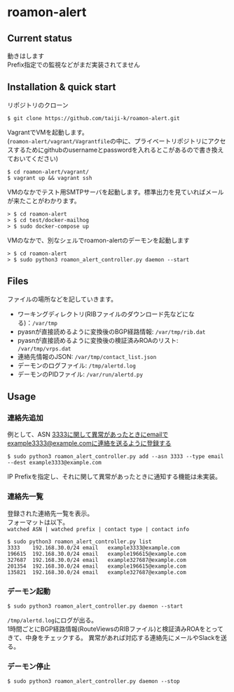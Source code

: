 # roamon-alert
## Current status
動きはします  
Prefix指定での監視などがまだ実装されてません

## Installation & quick start
リポジトリのクローン
```shell
$ git clone https://github.com/taiji-k/roamon-alert.git
```

VagrantでVMを起動します。  
(`roamon-alert/vagrant/Vagrantfile`の中に、プライベートリポジトリにアクセスするためにgithubのusernameとpasswordを入れるとこがあるので書き換えておいてください)
```shell
$ cd roamon-alert/vagrant/
$ vagrant up && vagrant ssh
```

VMのなかでテスト用SMTPサーバを起動します。標準出力を見ていればメールが来たことがわかります。
```shell
> $ cd roamon-alert
> $ cd test/docker-mailhog
> $ sudo docker-compose up
```

VMのなかで、別なシェルでroamon-alertのデーモンを起動します
```shell
> $ cd roamon-alert
> $ sudo python3 roamon_alert_controller.py daemon --start
```

## Files
ファイルの場所などを記していきます。

 * ワーキングディレクトリ(RIBファイルのダウンロード先などになる)：`/var/tmp`
 * pyasnが直接読めるように変換後のBGP経路情報: `/var/tmp/rib.dat`
 * pyasnが直接読めるように変換後の検証済みROAのリスト: `/var/tmp/vrps.dat`
 * 連絡先情報のJSON: `/var/tmp/contact_list.json`
 * デーモンのログファイル: `/tmp/alertd.log`
 * デーモンのPIDファイル: `/var/run/alertd.py`
 
## Usage

### 連絡先追加
例として、ASN 3333に関して異常があったときにemailでexample3333@example.comに連絡を送るように登録する
```
$ sudo python3 roamon_alert_controller.py add --asn 3333 --type email --dest example3333@example.com
```

IP Prefixを指定し、それに関して異常があったときに通知する機能は未実装。

### 連絡先一覧
登録された連絡先一覧を表示。  
フォーマットは以下。  
`watched ASN | watched prefix | contact type | contact info`

```
$ sudo python3 roamon_alert_controller.py list
3333    192.168.30.0/24 email   example3333@example.com
196615  192.168.30.0/24 email   example196615@example.com       
327687  192.168.30.0/24 email   example327687@example.com       
201354  192.168.30.0/24 email   example196615@example.com       
135821  192.168.30.0/24 email   example327687@example.com   
```

### デーモン起動
```
$ sudo python3 roamon_alert_controller.py daemon --start 
```

`/tmp/alertd.log`にログが出る。  
1時間ごとにBGP経路情報(RouteViewsのRIBファイル)と検証済みROAをとってきて、中身をチェックする。 異常があれば対応する連絡先にメールやSlackを送る。  
 


### デーモン停止
```
$ sudo python3 roamon_alert_controller.py daemon --stop
```

